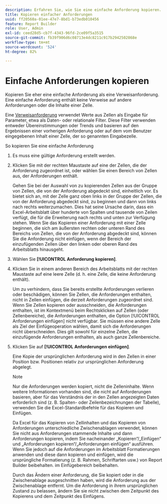 ```yaml
---
description: Erfahren Sie, wie Sie eine einfache Anforderung kopieren.
title: Kopieren einfacher Anforderungen
uuid: ff20560a-01ee-47e7-8bd1-b73edb010456
feature: Report Builder
role: User, Admin
exl-id: ceed28d5-cb7f-4343-96fd-2ce09f5a3515
source-git-commit: fb39f906d6c08713e4dc8211c917b2942502868e
workflow-type: tm+mt
source-wordcount: '524'
ht-degree: 82%

---
```


# Einfache Anforderungen kopieren

Kopieren Sie eher eine einfache Anforderung als eine Verweisanforderung. Eine einfache Anforderung enthält keine Verweise auf andere Anforderungen oder die Inhalte einer Zelle.

Eine [Verweisanforderung](/help/analyze/report-builder/manage-requests/c-copy-requests/t-copy-referential-requests.md) verwendet Werte aus Zellen als Eingabe für Parameter, etwa als Daten- oder relationale Filter. Diese Filter verwenden entweder Übereinstimmungen oder Trends und basieren auf den Ergebnissen einer vorherigen Anforderung oder auf dem vom Benutzer eingegebenen Inhalt einer Zelle, der so genannten Eingabezelle.

So kopieren Sie eine einfache Anforderung

1. Es muss eine gültige Anforderung erstellt werden.
1. Klicken Sie mit der rechten Maustaste auf eine der Zellen, die der Anforderung zugeordnet ist, oder wählen Sie einen Bereich von Zellen aus, der Anforderungen enthält.

   Gehen Sie bei der Auswahl von zu kopierenden Zellen aus der Gruppe von Zellen, die von der Anforderung abgedeckt sind, einheitlich vor. Es bietet sich an, mit der Zelle ganz oben links in der Gruppe der Zellen, die von der Anforderung abgedeckt sind, zu beginnen und dann von links nach rechts weiterzumachen. Dies hat seine Ursache darin, dass ein Excel-Arbeitsblatt über hunderte von Spalten und tausende von Zeilen verfügt, die für die Erweiterung nach rechts und unten zur Verfügung stehen. Wenn Sie das Kopieren einer Anforderung mit einer Zelle beginnen, die sich am äußersten rechten oder unteren Rand des Bereichs von Zellen, die von der Anforderung abgedeckt sind, können Sie die Anforderung nicht einfügen, wenn der Bereich der einzufügenden Zellen über den linken oder oberen Rand des Arbeitsblatts hinausgeht.
1. Wählen Sie **[!UICONTROL Anforderung kopieren]**.
1. Klicken Sie in einem anderen Bereich des Arbeitsblatts mit der rechten Maustaste auf eine leere Zelle (d. h. eine Zelle, die keine Anforderung enthält).

   Um zu verhindern, dass Sie bereits erstellte Anforderungen verlieren oder beschädigen, können Sie Zellen, die Anforderungen enthalten, nicht in Zellen einfügen, die derzeit Anforderungen zugeordnet sind. Wenn Sie Zellen kopieren oder ausschneiden, die Anforderungen enthalten, ist im Kontextmenü beim Rechtsklicken auf Zellen (oder Zellenbereiche), die Anforderungen enthalten, die Option [!UICONTROL Anforderungen einfügen] nicht verfügbar. Sie müssen eine andere Zelle als Ziel der Einfügeoperation wählen, damit sich die Anforderungen nicht überschneiden. Dies gilt sowohl für einzelne Zellen, die einzufügende Anforderungen enthalten, als auch ganze Zellenbereiche.
1. Klicken Sie auf **[!UICONTROL Anforderungen einfügen]**.

   Eine Kopie der ursprünglichen Anforderung wird in den Zellen in einer Position bzw. Positionen relativ zur ursprünglichen Anforderung abgelegt.

   >[!NOTE]
   >
   >Nur die Anforderungen werden kopiert, nicht die Zelleninhalte. Wenn weitere Informationen vorhanden sind, die nicht auf Anforderungen basieren, aber für das Verständnis der in den Zellen angezeigten Daten erforderlich sind (z. B. Spalten- oder Zeilenbezeichnungen der Tabelle), verwenden Sie die Excel-Standardbefehle für das Kopieren und Einfügen.

   Da Excel für das Kopieren von Zellinhalten und das Kopieren von Anforderungen unterschiedliche Zwischenablagen verwendet, können Sie nicht aus Anforderungen stammende Inhalte und dann Anforderungen kopieren, indem Sie nacheinander „Kopieren“/„Einfügen“ und „Anforderungen kopieren“/„Anforderungen einfügen“ ausführen. Wenn Sie jedoch auf die Anforderungen im Arbeitsblatt Formatierungen anwenden und diese dann kopieren und einfügen, wird die ursprüngliche Formatierung (z. B. Rahmen, Schriftarten usw.) von Report Builder beibehalten. im Einfügebereich beibehalten.

   Durch das Ändern einer Anforderung, die Sie kopiert oder in die Zwischenablage ausgeschnitten haben, wird die Anforderung aus der Zwischenablage entfernt. Um die Anforderung in ihrem ursprünglichen Zustand zu belassen, ändern Sie sie nicht zwischen dem Zeitpunkt des Kopierens und dem Zeitpunkt des Einfügens.
